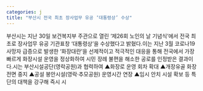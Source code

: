 ```yaml
---
categories: j
title: "부산시 전국 최초 장사업무 유공 ‘대통령상’ 수상"
---
```

부산시는 지난 30일 보건복지부 주관으로 열린 ‘제26회 노인의 날 기념식’에서 전국 최초로 장사업무 유공 기관표창 ‘대통령상’을 수상했다고 밝혔다.이는 지난 3월 코로나19 사망자 급증으로 발생한 ‘화장대란’을 선제적이고 적극적인 대응을 통해 전국에서 가장 빠르게 화장시설 운영을 정상화하여 시민 장례 불편을 해소한 공로를 인정받은 결과이다.시는 부산시설공단(영락공원)과 협력하여 ▲화장로 운영 회차 확대 ▲개장유골 화장 전면 중지 ▲공설 봉안시설(영락·추모공원) 운영시간 연장 ▲임시 안치 시설 확보 등 특단의 대책을 강구해 즉시 시
